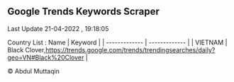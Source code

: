 

## Google Trends Keywords Scraper 
 
Last Update 21-04-2022 , 19:18:05

Country List :
 Name  | Keyword |
| ------------- | ------------- |
| VIETNAM | Black Clover,https://trends.google.com/trends/trendingsearches/daily?geo=VN#Black%20Clover |



© Abdul Muttaqin 
